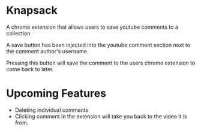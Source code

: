 # Knapsack
A chrome extension that allows users to save youtube comments to a collection

A save button has been injected into the youtube comment section next to the comment author's username.

Pressing this button will save the comment to the users chrome extension to come back to later.

# Upcoming Features
- Deleting individual comments
- Clicking comment in the extension will take you back to the video it is from.
